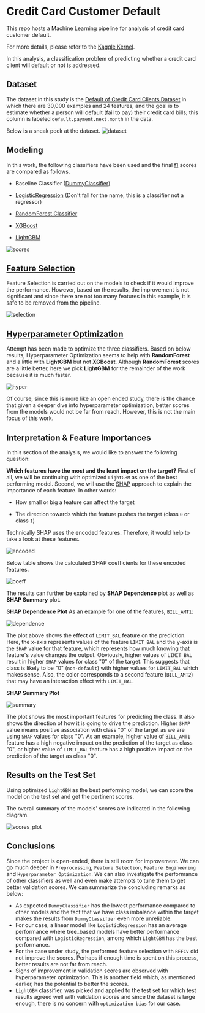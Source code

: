 # Credit Card Customer Default
This repo hosts a Machine Learning pipeline for analysis of credit card customer default.

For more details, please refer to the [Kaggle Kernel](https://www.kaggle.com/arashshamseddini/kaggle-customer-default/).

In this analysis, a classification problem of predicting whether a credit card client will default or not is addressed.

## Dataset
The dataset in this study is the [Default of Credit Card Clients Dataset](https://www.kaggle.com/uciml/default-of-credit-card-clients-dataset) in which there are 30,000 examples and 24 features, and the goal is to estimate whether a person will default (fail to pay) their credit card bills; this column is labeled `default.payment.next.month` in the data.

Below is a sneak peek at the dataset.
![dataset](./Images/dataset.png)

## Modeling
In this work, the following classifiers have been used and the final [f1](https://en.wikipedia.org/wiki/F-score) scores are compared as follows. 

- Baseline Classifier ([DummyClassifier](https://scikit-learn.org/stable/modules/generated/sklearn.dummy.DummyClassifier.html))

- [LogisticRegression](https://scikit-learn.org/stable/modules/generated/sklearn.linear_model.LogisticRegression.html) (Don't fall for the name, this is a classifier not a regressor)

- [RandomForest Classifier](https://scikit-learn.org/stable/modules/generated/sklearn.ensemble.RandomForestClassifier.html)

- [XGBoost](https://xgboost.readthedocs.io/en/latest/)

- [LightGBM](https://lightgbm.readthedocs.io/en/latest/)


![scores](./Images/scores.png)

## [Feature Selection](https://en.wikipedia.org/wiki/Feature_selection)
Feature Selection is carried out on the models to check if it would improve the performance. However, based on the results, the improvement is not significant and since there are not too many features in this example, it is safe to be removed from the pipeline.

![selection](./Images/feature-selection.png)

## [Hyperparameter Optimization](https://en.wikipedia.org/wiki/Hyperparameter_optimization)
Attempt has been made to optimize the three classifiers. Based on below results, Hyperparameter Optimization seems to help with **RandomForest** and a little with **LightGBM** but not **XGBoost**. Although **RandomForest** scores are a little better, here we pick **LightGBM** for the remainder of the work because it is much faster. 

![hyper](./Images/hyperparameter-optimization.png)

Of course, since this is more like an open ended study, there is the chance that given a deeper dive into hyperparameter optimization, better scores from the models would not be far from reach. However, this is not the main focus of this work.

## Interpretation & Feature Importances
In this section of the analysis, we would like to answer the following question:

**Which features have the most and the least impact on the target?**
First of all, we will be continuing with optimized `LightGBM` as one of the best performing model. Second, we will use the [SHAP](https://github.com/slundberg/shap) approach to explain the importance of each feature. In other words:

- How small or big a feature can affect the target

- The direction towards which the feature pushes the target (class `0` or class `1`)

Technically SHAP uses the encoded features. Therefore, it would help to take a look at these features.

![encoded](./Images/encoded-features.png)

Below table shows the calculated SHAP coefficients for these encoded features.

![coeff](./Images/SHAP-coeff.png)

The results can further be explained by **SHAP Dependence** plot as well as **SHAP Summary** plot.

**SHAP Dependence Plot**
As an example for one of the features, `BILL_AMT1`:

![dependence](./Images/dependence-plot.png)

The plot above shows the effect of `LIMIT_BAL` feature on the prediction. Here, the x-axis represents values of the feature `LIMIT_BAL` and the y-axis is the `SHAP` value for that feature, which represents how much knowing that feature's value changes the output. Obviously, higher values of `LIMIT_BAL` result in higher `SHAP` values for class "0" of the target. This suggests that class is likely to be "0" (`non-default`) with higher values for `LIMIT_BAL` which makes sense.  Also, the color corresponds to a second feature (`BILL_AMT2`) that may have an interaction effect with `LIMIT_BAL`.

**SHAP Summary Plot**

![summary](./Images/summary-plot.png)


The plot shows the most important features for predicting the class. It also shows the direction of how it is going to drive the prediction. Higher `SHAP` value means positive association with class "0" of the target as we are using `SHAP` values for class "0". As an example, higher value of `BILL_AMT1` feature has a high negative impact on the prediction of the target as class "0", or higher value of `LIMIT_BAL` feature has a high positive impact on the prediction of the target as class "0".

## Results on the Test Set
Using optimized `LightGBM` as the best performing model, we can score the model on the test set and get the pertinent scores.

The overall summary of the models' scores are indicated in the following diagram.

![scores_plot](./Images/scores-plot.png)

## Conclusions
Since the project is open-ended, there is still room for improvement. We can go much deeper in `Preprocessing`, `Feature Selection`, `Feature Engineering` and `Hyperparameter Optimization`. We can also investigate the performance of other classifiers as well and even make attempts to tune them to get better validation scores. We can summarize the concluding remarks as below:
- As expected `DummyClassifier` has the lowest performance compared to other models and the fact that we have class imbalance within the target makes the results from `DummyClassifier` even more unreliable.
- For our case, a linear model like `LogisticRegression` has an average performance where tree_based models have better performance compared with `LogisticRegression`, among which `LightGBM` has the best performance.
- For the case under study, the performed feature selection with `REFCV` did not improve the scores. Perhaps if enough time is spent on this process, better results are not far from reach.
- Signs of improvement in validation scores are observed with hyperparameter optimization. This is another field which, as mentioned earlier, has the potential to better the scores.
- `LightGBM` classifier, was picked and applied to the test set for which test results agreed well with validation scores and since the dataset is large enough, there is no concern with `optimization bias` for our case.


